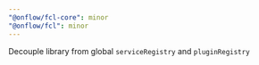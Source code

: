 ```yaml
---
"@onflow/fcl-core": minor
"@onflow/fcl": minor
---
```


Decouple library from global `serviceRegistry` and `pluginRegistry`
